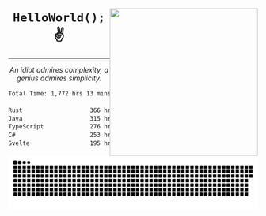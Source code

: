 <div text-align="center">
    <img src="https://i.imgur.com/h1q15Kt.gife" align="right" width="299" height="299">
    <h1 align="center"><code>HelloWorld();</code> ✌️</h1>
    <hr>
    <p align="center"><i>An idiot admires complexity, a genius admires simplicity.</i></p>
</div>

<!--START_SECTION:waka-->

```txt
Total Time: 1,772 hrs 13 mins

Rust                   366 hrs 57 mins █████░░░░░░░░░░░░░░░░░░░░   19.49 %
Java                   315 hrs 2 mins  ████▒░░░░░░░░░░░░░░░░░░░░   16.73 %
TypeScript             276 hrs 23 mins ███▓░░░░░░░░░░░░░░░░░░░░░   14.68 %
C#                     253 hrs 12 mins ███▒░░░░░░░░░░░░░░░░░░░░░   13.44 %
Svelte                 195 hrs 22 mins ██▓░░░░░░░░░░░░░░░░░░░░░░   10.37 %
```

<!--END_SECTION:waka-->

<picture>
  <source media="(prefers-color-scheme: dark)" srcset="https://raw.githubusercontent.com/Somfic/Somfic/main/github-contribution-grid-snake-dark.svg">
  <source media="(prefers-color-scheme: light)" srcset="https://raw.githubusercontent.com/Somfic/Somfic/main/github-contribution-grid-snake.svg">
  <img alt="github contribution grid snake animation" src="https://raw.githubusercontent.com/Somfic/Somfic/main/github-contribution-grid-snake.svg">
</picture>
